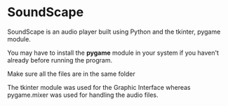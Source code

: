 
# SoundScape

<p>SoundScape is an audio player built using Python and the tkinter, pygame module.</p>

<p>You may have to install the <strong>pygame</strong> module in your system if you haven't already before running the program.</p>
<p>Make sure all the files are in the same folder</p>

<p>The tkinter module was used for the Graphic Interface whereas pygame.mixer was used for handling the audio files.</p>
